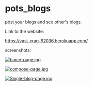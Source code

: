 # pots_blogs
post your blogs and see other's blogs.


Link to the website: 

https://vast-crag-92036.herokuapp.com/


screenshots:



[![home-page.jpg](https://i.postimg.cc/jq3WrX5K/home-page.jpg)](https://postimg.cc/Sj8Q6cCt)



[![compose-page.jpg](https://i.postimg.cc/KvK1cMkT/compose-page.jpg)](https://postimg.cc/crSxX6c1)



[![Single-blog-page.jpg](https://i.postimg.cc/vmvB27jJ/Single-blog-page.jpg)](https://postimg.cc/GBHdHDbK)
